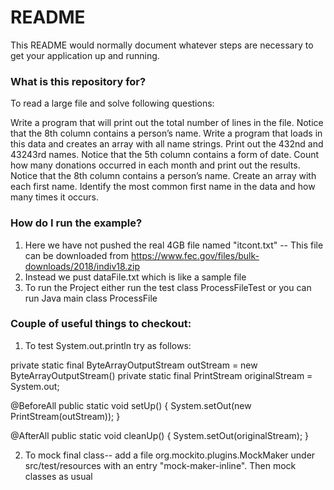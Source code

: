 # README #

This README would normally document whatever steps are necessary to get your application up and running.

### What is this repository for? ###

To read a large file and solve following questions:

Write a program that will print out the total number of lines in the file.
Notice that the 8th column contains a person’s name. Write a program that loads in this data and creates an array with all name strings. Print out the 432nd and 43243rd names.
Notice that the 5th column contains a form of date. Count how many donations occurred in each month and print out the results.
Notice that the 8th column contains a person’s name. Create an array with each first name. Identify the most common first name in the data and how many times it occurs.

### How do I run the example? ###

1. Here we have not pushed the real 4GB file named  "itcont.txt" -- This file can be downloaded from ​https://www.fec.gov/files/bulk-downloads/2018/indiv18.zip
2. Instead we pust dataFile.txt which is like a sample file
3. To run the Project either run the test class ProcessFileTest or you can run Java main class ProcessFile

### Couple of useful things to checkout:

1. To test System.out.println try as follows:

private static final ByteArrayOutputStream outStream = new ByteArrayOutputStream()
private static final PrintStream originalStream = System.out;

@BeforeAll
public static void setUp() {
    System.setOut(new PrintStream(outStream));
}

@AfterAll
public static void cleanUp() {
    System.setOut(originalStream);
}

2. To mock final class-- add a file org.mockito.plugins.MockMaker under src/test/resources with an entry "mock-maker-inline". Then mock classes as usual
